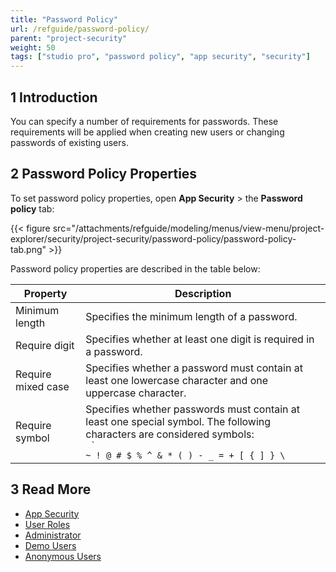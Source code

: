 ```yaml
---
title: "Password Policy"
url: /refguide/password-policy/
parent: "project-security"
weight: 50
tags: ["studio pro", "password policy", "app security", "security"]
---
```


## 1 Introduction

You can specify a number of requirements for passwords. These requirements will be applied when creating new users or changing passwords of existing users.

## 2 Password Policy Properties

To set password policy properties, open **App Security** > the **Password policy** tab:

{{< figure src="/attachments/refguide/modeling/menus/view-menu/project-explorer/security/project-security/password-policy/password-policy-tab.png" >}}

Password policy properties are described in the table below:

| Property           | Description                                                  |
| ------------------ | ------------------------------------------------------------ |
| Minimum length     | Specifies the minimum length of a password.                  |
| Require digit      | Specifies whether at least one digit is required in a password. |
| Require mixed case | Specifies whether a password must contain at least one lowercase character and one uppercase character. |
| Require symbol     | Specifies whether passwords must contain at least one special symbol. The following characters are considered symbols: <br /> <code> ` ~ ! @ # $ % ^ & * ( ) - _ = + [ { ] } \ </code> |

## 3 Read More

* [App Security](/refguide/project-security/)
* [User Roles](/refguide/user-roles/)
* [Administrator](/refguide/administrator/)
* [Demo Users](/refguide/demo-users/)
* [Anonymous Users](/refguide/anonymous-users/)
